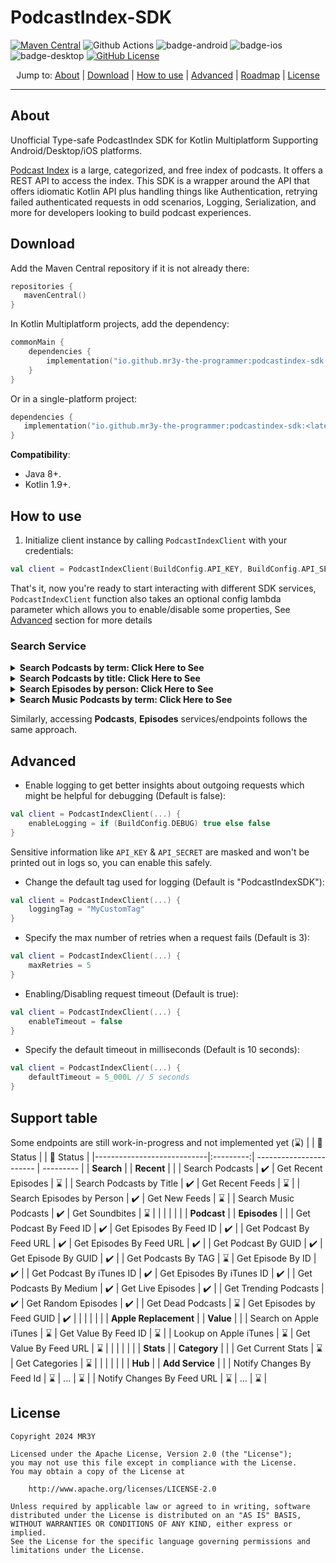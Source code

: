 # PodcastIndex-SDK

[![Maven Central](https://img.shields.io/maven-central/v/io.github.mr3y-the-programmer/podcastindex-sdk?label=Maven%20Central)](https://search.maven.org/artifact/io.github.mr3y-the-programmer/podcastindex-sdk)
![Github Actions](https://github.com/mr3y-the-programmer/PodcastIndex-SDK/actions/workflows/build.yml/badge.svg)
![badge-android](https://img.shields.io/badge/platform-android-6EDB8D.svg?style=flat)
![badge-ios](https://img.shields.io/badge/platform-ios-CDCDCD.svg?style=flat)
![badge-desktop](https://img.shields.io/badge/platform-desktop-DB413D.svg?style=flat)
[![GitHub License](https://img.shields.io/badge/license-Apache%20License%202.0-blue.svg?style=flat)](http://www.apache.org/licenses/LICENSE-2.0)

<p align="center">
  Jump to:
  <a href="#about">About</a> |
  <a href="#download">Download</a> |
  <a href="#how-to-use">How to use</a> |
  <a href="#advanced">Advanced</a> |
  <a href="#support-table">Roadmap</a> |
  <a href="#license">License</a>
</p>

<hr>

## About
Unofficial Type-safe PodcastIndex SDK for Kotlin Multiplatform Supporting Android/Desktop/iOS platforms.

[Podcast Index](https://podcastindex.org/) is a large, categorized, and free index of podcasts. It offers a REST API to access the index. This SDK is a wrapper around the API that offers idiomatic Kotlin API plus handling things like Authentication, retrying failed authenticated requests in odd scenarios, Logging, Serialization, and more for developers looking to build podcast experiences.

## Download
Add the Maven Central repository if it is not already there:
```kotlin
repositories {
   mavenCentral()
}
```
In Kotlin Multiplatform projects, add the dependency:
```kotlin
commonMain {
    dependencies {
        implementation("io.github.mr3y-the-programmer:podcastindex-sdk:<latest-version>")
    }
}
```
Or in a single-platform project:
```kotlin
dependencies {
   implementation("io.github.mr3y-the-programmer:podcastindex-sdk:<latest-version>")
}
```
**Compatibility**:
   - Java 8+.
   - Kotlin 1.9+.

## How to use
1. Initialize client instance by calling `PodcastIndexClient` with your credentials:
```kotlin
val client = PodcastIndexClient(BuildConfig.API_KEY, BuildConfig.API_SECRET, userAgent = "MyPodcastApp/1.2")
```
That's it, now you're ready to start interacting with different SDK services, `PodcastIndexClient` function also takes an optional config lambda parameter which allows you to enable/disable some properties, See <a href="#advanced">Advanced</a> section for more details 

### Search Service
<details>
  <summary><b>Search Podcasts by term: Click Here to See</b></summary>

````kotlin
// This method takes other optional parameters like limit, includeSimilar...etc that allow you to fine-tune the search result.
val result: MultiplePodcastsResult = client.search.forPodcastsByTerm(term = "android")
````
</details>

<details>
  <summary><b>Search Podcasts by title: Click Here to See</b></summary>

````kotlin
// This method takes other optional parameters like limit, includeSimilar...etc that allow you to fine-tune the search result.
val result: MultiplePodcastsResult = client.search.forPodcastsByTitle(title = "Talking Kotlin")
````
</details>

<details>
  <summary><b>Search Episodes by person: Click Here to See</b></summary>

````kotlin
val result: MultipleEpisodesResult = client.search.forEpisodesByPerson(name = "john doe")
````
</details>

<details>
  <summary><b>Search Music Podcasts by term: Click Here to See</b></summary>

````kotlin
val result: MultiplePodcastsResult = client.search.forMusicPodcastsByTerm(term = "music")
````
</details>

Similarly, accessing **Podcasts**, **Episodes** services/endpoints follows the same approach.

## Advanced
- Enable logging to get better insights about outgoing requests which might be helpful for debugging (Default is false):
```kotlin
val client = PodcastIndexClient(...) {
    enableLogging = if (BuildConfig.DEBUG) true else false
}
```
Sensitive information like `API_KEY` & `API_SECRET` are masked and won't be printed out in logs so, you can enable this safely.

- Change the default tag used for logging (Default is "PodcastIndexSDK"):
```kotlin
val client = PodcastIndexClient(...) {
    loggingTag = "MyCustomTag"
}
```
- Specify the max number of retries when a request fails (Default is 3):
```kotlin
val client = PodcastIndexClient(...) {
    maxRetries = 5
}
```
- Enabling/Disabling request timeout (Default is true):
```kotlin
val client = PodcastIndexClient(...) {
    enableTimeout = false
}
```
- Specify the default timeout in milliseconds (Default is 10 seconds):
```kotlin
val client = PodcastIndexClient(...) {
    defaultTimeout = 5_000L // 5 seconds
}
```

## Support table
Some endpoints are still work-in-progress and not implemented yet (⌛)
|                            | 🔰 Status |                         | 🔰 Status |
|----------------------------|:---------:| ----------------------- | --------- |
| **Search**                 |           | **Recent**              |           |
| Search Podcasts            | ✔️        | Get Recent Episodes     | ⌛        |
| Search Podcasts by Title   | ✔️        | Get Recent Feeds        | ⌛        |
| Search Episodes by Person  | ✔️         | Get New Feeds           | ⌛        |
| Search Music Podcasts      | ✔️         | Get Soundbites          | ⌛        |
|                            |           |                         |           |
| **Podcast**                |           | **Episodes**            |           |
| Get Podcast By Feed ID     | ✔️        | Get Episodes By Feed ID | ✔️        |
| Get Podcast By Feed URL    | ✔️        | Get Episodes By Feed URL | ✔️        |
| Get Podcast By GUID        | ✔️        | Get Episode By GUID     | ✔️        |
| Get Podcasts By TAG        | ⌛        | Get Episode By ID       | ✔️        |
| Get Podcast By iTunes ID   | ✔️        | Get Episodes By iTunes ID | ✔️        |
| Get Podcasts By Medium     | ✔️        | Get Live Episodes       | ✔️        |
| Get Trending Podcasts      | ✔️        | Get Random Episodes     | ✔️        |
| Get Dead Podcasts          | ⌛        | Get Episodes by Feed GUID | ✔️         |
|                            |           |                         |           |
| **Apple Replacement**      |           | **Value**               |           |
| Search on Apple iTunes     | ⌛        | Get Value By Feed ID    | ⌛        |
| Lookup on Apple iTunes     | ⌛        | Get Value By Feed URL   | ⌛        |
|                            |           |                         |           |
| **Stats**                  |           | **Category**            |           |
| Get Current Stats          | ⌛        | Get Categories          | ⌛        |
|                            |           |                         |           |
| **Hub**                    |           | **Add Service**         |          |
| Notify Changes By Feed Id  | ⌛        | ...                     | ⌛         |
| Notify Changes By Feed URL | ⌛        | ...                     | ⌛         |

## License
```
Copyright 2024 MR3Y

Licensed under the Apache License, Version 2.0 (the "License");
you may not use this file except in compliance with the License.
You may obtain a copy of the License at

    http://www.apache.org/licenses/LICENSE-2.0

Unless required by applicable law or agreed to in writing, software
distributed under the License is distributed on an "AS IS" BASIS,
WITHOUT WARRANTIES OR CONDITIONS OF ANY KIND, either express or implied.
See the License for the specific language governing permissions and
limitations under the License.
```
